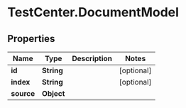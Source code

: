 # TestCenter.DocumentModel

## Properties

Name | Type | Description | Notes
------------ | ------------- | ------------- | -------------
**id** | **String** |  | [optional] 
**index** | **String** |  | [optional] 
**source** | **Object** |  | 


